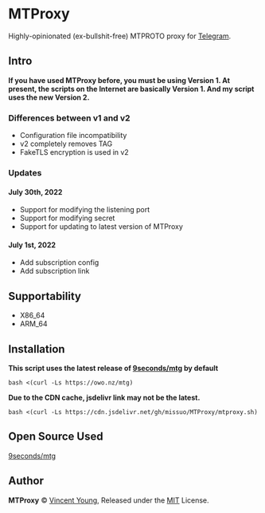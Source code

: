 <!--
 * @Author: Vincent Young
 * @Date: 2022-07-01 15:29:23
 * @LastEditors: Vincent Young
 * @LastEditTime: 2022-07-30 19:28:49
 * @FilePath: /MTProxy/README.md
 * @Telegram: https://t.me/missuo
 * 
 * Copyright © 2022 by Vincent, All Rights Reserved. 
-->
# MTProxy
Highly-opinionated (ex-bullshit-free) MTPROTO proxy for [Telegram](https://telegram.org).

## Intro
**If you have used MTProxy before, you must be using Version 1. At present, the scripts on the Internet are basically Version 1. And my script uses the new Version 2.**

### Differences between v1 and v2
- Configuration file incompatibility
- v2 completely removes TAG
- FakeTLS encryption is used in v2

### Updates
#### July 30th, 2022
- Support for modifying the listening port
- Support for modifying secret
- Support for updating to latest version of MTProxy

#### July 1st, 2022
- Add subscription config
- Add subscription link

## Supportability
- X86_64
- ARM_64

## Installation
**This script uses the latest release of [9seconds/mtg](https://github.com/9seconds/mtg) by default**
~~~shell
bash <(curl -Ls https://owo.nz/mtg)
~~~
**Due to the CDN cache, jsdelivr link may not be the latest.**
~~~shell
bash <(curl -Ls https://cdn.jsdelivr.net/gh/missuo/MTProxy/mtproxy.sh)
~~~

## Open Source Used
[9seconds/mtg](https://github.com/9seconds/mtg)

## Author

**MTProxy** © [Vincent Young](https://github.com/missuo), Released under the [MIT](./LICENSE) License.<br>


